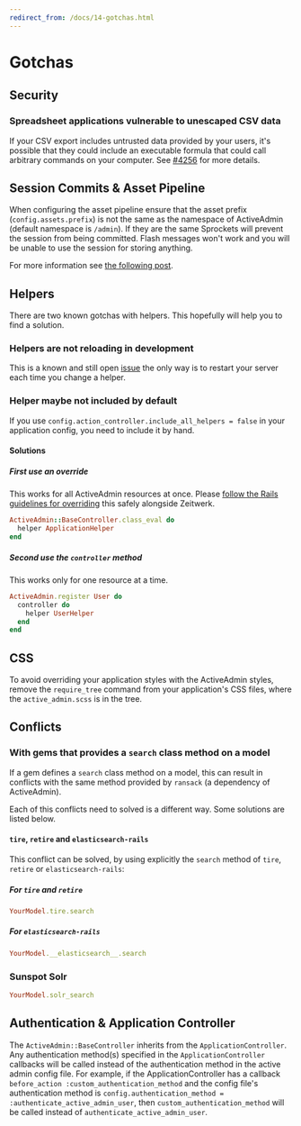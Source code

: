 ```yaml
---
redirect_from: /docs/14-gotchas.html
---
```


# Gotchas

## Security

### Spreadsheet applications vulnerable to unescaped CSV data

If your CSV export includes untrusted data provided by your users, it's possible
that they could include an executable formula that could call arbitrary commands
on your computer. See
[#4256](https://github.com/activeadmin/activeadmin/issues/4256) for more
details.

## Session Commits & Asset Pipeline

When configuring the asset pipeline ensure that the asset prefix
(`config.assets.prefix`) is not the same as the namespace of ActiveAdmin
(default namespace is `/admin`). If they are the same Sprockets will prevent the
session from being committed. Flash messages won't work and you will be unable to
use the session for storing anything.

For more information see [the following
post](https://www.mobomo.com/2013/03/rails-assets-prefix-may-disable-your-session/).

## Helpers

There are two known gotchas with helpers. This hopefully will help you to
find a solution.

### Helpers are not reloading in development

This is a known and still open
[issue](https://github.com/activeadmin/activeadmin/issues/697) the only way is
to restart your server each time you change a helper.

### Helper maybe not included by default

If you use `config.action_controller.include_all_helpers = false` in your
application config, you need to include it by hand.

#### Solutions

##### First use an override

This works for all ActiveAdmin resources at once. Please [follow the Rails
guidelines for overriding](https://guides.rubyonrails.org/engines.html#improving-engine-functionality) this safely alongside Zeitwerk.

```ruby
ActiveAdmin::BaseController.class_eval do
  helper ApplicationHelper
end
```

##### Second use the `controller` method

This works only for one resource at a time.

```ruby
ActiveAdmin.register User do
  controller do
    helper UserHelper
  end
end
```

## CSS

To avoid overriding your application styles with the ActiveAdmin styles,
remove the `require_tree` command from your application's CSS files, where
the `active_admin.scss` is in the tree.

## Conflicts

### With gems that provides a `search` class method on a model

If a gem defines a `search` class method on a model, this can result in conflicts
with the same method provided by `ransack` (a dependency of ActiveAdmin).

Each of this conflicts need to solved is a different way. Some solutions are
listed below.

#### `tire`, `retire` and `elasticsearch-rails`

This conflict can be solved, by using explicitly the `search` method of `tire`,
`retire` or `elasticsearch-rails`:

##### For `tire` and `retire`

```ruby
YourModel.tire.search
```

##### For `elasticsearch-rails`

```ruby
YourModel.__elasticsearch__.search
```

### Sunspot Solr

```ruby
YourModel.solr_search
```

## Authentication & Application Controller

The `ActiveAdmin::BaseController` inherits from the `ApplicationController`. Any
authentication method(s) specified in the `ApplicationController` callbacks will
be called instead of the authentication method in the active admin config file.
For example, if the ApplicationController has a callback `before_action
:custom_authentication_method` and the config file's authentication method is
`config.authentication_method = :authenticate_active_admin_user`, then
`custom_authentication_method` will be called instead of
`authenticate_active_admin_user`.
